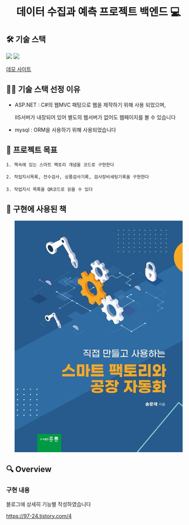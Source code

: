 <h1 align="center">데이터 수집과 예측 프로젝트 백엔드 💻 </h1>

## 🛠️ 기술 스택


<img src="https://img.shields.io/badge/dotnet-512BD4?style=for-the-badge&logo=dotnet&logoColor=white" /> 
<img src="https://img.shields.io/badge/mysql-4479A1?style=round&logo=mysql&logoColor=white" />

[데모 사이트](http://13.125.205.132/)
## 🤹🏻 기술 스택 선정 이유

- ASP.NET : C#의 웹MVC 패텅으로 웹을 제작하기 위해 사용 되었으며,<p></p>
  IIS서버가 내장되어 있어 별도의 웹서버가 없어도 웹페이지를 볼 수 있습니다<p></p>
- mysql : ORM을 사용하기 위해 사용되었습니다
## 📌 프로젝트 목표

```sh
1. 책속에 있는 스마트 팩토리 개념을 코드로 구현한다

2. 작업지시목록, 전수검사, 상품검사기록, 검사장비세팅기록을 구현한다

3. 작업지시 목록을 QR코드로 읽을 수 있다
```

## 📄 구현에 사용된 책

<center>
    <img src="./img/구현에 사용된 책.jpg" />
</center>

## 🔍 Overview

### 구현 내용
블로그에 상세히 기능별 작성하였습니다<p></p>
https://97-24.tistory.com/4
